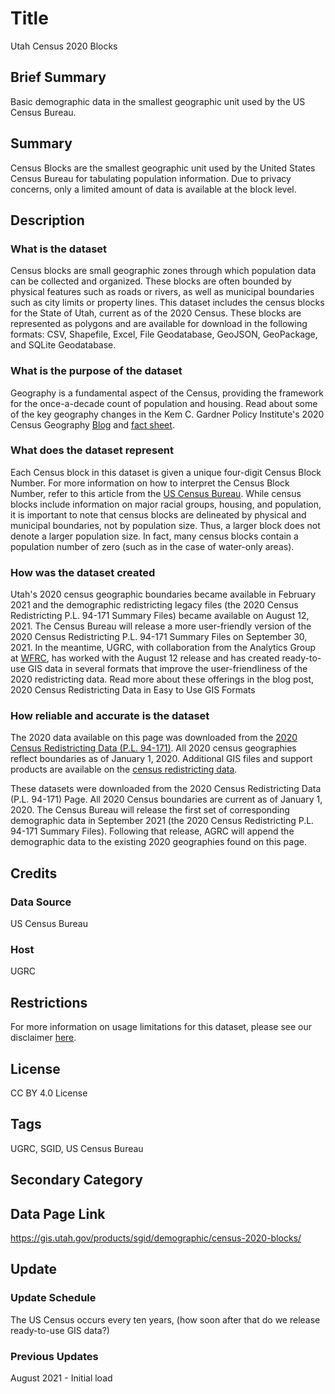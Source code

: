 <!-- The filename should match the OpenSGID layer_name. For example, roads.md. The category will be inferred from the directory structure -->

# Title

<!-- The human-readable layer name that should match the pageTitle item in the data page's metadata. If it's a statewide layer, it should include "Utah", e.g. "Utah Roads" -->
Utah Census 2020 Blocks

## Brief Summary

<!-- A super-short, one-liner description of the dataset. Corresponds to the pageDescription item in the data page's metadata -->
Basic demographic data in the smallest geographic unit used by the US Census Bureau.

## Summary

<!-- A brief (<2048 characters for AGOL) explanation of the dataset to give the user a high-level overview of what the layer is when skimming lists of datasets. Will be the first description people see in Hub open data and should match the Summary section of the layer's data page  -->
Census Blocks are the smallest geographic unit used by the United States Census Bureau for tabulating population information. Due to privacy concerns, only a limited amount of data is available at the block level.

## Description

<!-- A more in-depth explanation of the dataset, where it came from and how its created, so the user can decide if its what they need. -->

### What is the dataset

Census blocks are small geographic zones through which population data can be collected and organized. These blocks are often bounded by physical features such as roads or rivers, as well as municipal boundaries such as city limits or property lines. This dataset includes the census blocks for the State of Utah, current as of the 2020 Census. These blocks are represented as polygons and are available for download in the following formats: CSV, Shapefile, Excel, File Geodatabase, GeoJSON, GeoPackage, and SQLite Geodatabase.

### What is the purpose of the dataset

Geography is a fundamental aspect of the Census, providing the framework for the once-a-decade count of population and housing. Read about some of the key geography changes in the Kem C. Gardner Policy Institute's 2020 Census Geography [Blog](https://gardner.utah.edu/blog/blog-whats-new-in-utahs-census-2020-geography/) and [fact sheet](https://d36oiwf74r1rap.cloudfront.net/wp-content/uploads/Geog-FS-Mar2021.pdf).

### What does the dataset represent

Each Census block in this dataset is given a unique four-digit Census Block Number. For more information on how to interpret the Census Block Number, refer to this article from the [US Census Bureau](https://www.census.gov/newsroom/blogs/random-samplings/2011/07/what-are-census-blocks.html). While census blocks include information on major racial groups, housing, and population, it is important to note that census blocks are delineated by physical and municipal boundaries, not by population size. Thus, a larger block does not denote a larger population size. In fact, many census blocks contain a population number of zero (such as in the case of water-only areas).

### How was the dataset created

Utah's 2020 census geographic boundaries became available in February 2021 and the demographic redistricting legacy files (the 2020 Census Redistricting P.L. 94-171 Summary Files) became available on August 12, 2021. The Census Bureau will release a more user-friendly version of the 2020 Census Redistricting P.L. 94-171 Summary Files on September 30, 2021. In the meantime, UGRC, with collaboration from the Analytics Group at [WFRC](https://wfrc.org/), has worked with the August 12 release and has created ready-to-use GIS data in several formats that improve the user-friendliness of the 2020 redistricting data. Read more about these offerings in the blog post, 2020 Census Redistricting Data in Easy to Use GIS Formats

### How reliable and accurate is the dataset

The 2020 data available on this page was downloaded from the [2020 Census Redistricting Data (P.L. 94-171)](https://www.census.gov/programs-surveys/decennial-census/about/rdo/summary-files.html#P2). All 2020 census geographies reflect boundaries as of January 1, 2020. Additional GIS files and support products are available on the [census redistricting data](https://www.census.gov/programs-surveys/decennial-census/about/rdo/summary-files.html#P2).

These datasets were downloaded from the 2020 Census Redistricting Data (P.L. 94-171) Page. All 2020 Census boundaries are current as of January 1, 2020. The Census Bureau will release the first set of corresponding demographic data in September 2021 (the 2020 Census Redistricting P.L. 94-171 Summary Files). Following that release, AGRC will append the demographic data to the existing 2020 geographies found on this page.

## Credits

### Data Source

<!-- Who created or provides the data. For roads, this would be UDOT, Counties -->
US Census Bureau

### Host

<!-- Who is aggregating and hosting the feature service, downloadable zip file, etc. For roads, this would be UGRC -->
UGRC

## Restrictions

<!-- Any usage limitations or constraints on where or how the dataset can be used, including disclaimers and attribution rules -->

For more information on usage limitations for this dataset, please see our disclaimer [here](https://gis.utah.gov/documentation/policy/license/#disclaimer).

## License
<!-- The license the data are released under. Will usually be CC BY 4.0, but could be different. -->
CC BY 4.0 License

## Tags

<!-- Each data set's tags should include the stewarding agency (UGRC, DWR, etc), "SGID," and the layer's category. Add any other relevant tags, but don't include any words in the layer's title-->
UGRC, SGID, US Census Bureau

## Secondary Category

<!-- Another category the layer fits in, if applicable. Can be left blank. -->

## Data Page Link

<!-- Link to the layer's data page on gis.utah.gov -->
https://gis.utah.gov/products/sgid/demographic/census-2020-blocks/

## Update

### Update Schedule

<!-- A general description of when the dataset is updated- weekly, quarterly, as needed, etc -->
The US Census occurs every ten years, (how soon after that do we release ready-to-use GIS data?)

### Previous Updates

<!-- A list of previous updates, matching the updateHistory from the data page -->
August 2021 - Initial load